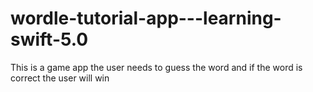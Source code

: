 # wordle-tutorial-app---learning-swift-5.0
This is a game app the user needs to guess the word and if the word is correct the user will win 
